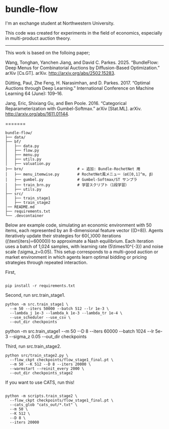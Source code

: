 # bundle-flow
I'm an exchange student at Northwestern University.  

This code was created for experiments in the field of economics, especially in multi-product auction theory.

---------------------------------------------------------------------------------------------------------------------------------------------------------------------------------------------

This work is based on the folloing paper;   

Wang, Tonghan, Yanchen Jiang, and David C. Parkes. 2025. “BundleFlow: Deep Menus for Combinatorial Auctions by Diffusion-Based Optimization.” arXiv [Cs.GT]. arXiv. http://arxiv.org/abs/2502.15283.

Dütting, Paul, Zhe Feng, H. Narasimhan, and D. Parkes. 2017. “Optimal Auctions through Deep Learning.” International Conference on Machine Learning 64 (June): 109–16.

Jang, Eric, Shixiang Gu, and Ben Poole. 2016. “Categorical Reparameterization with Gumbel-Softmax.” arXiv [Stat.ML]. arXiv. http://arxiv.org/abs/1611.01144.

=======

```
bundle-flow/
├── data/ 
├── bf/ 
│   ├── data.py
│   ├── flow.py
│   ├── menu.py
│   ├── utils.py
│   ├── valuation.py
├── brn/                        # ← 追加: Bundle-RochetNet 用
│   ├── menu_itemwise.py        # RochetNet風メニュー（α∈[0,1]^m, β）
│   ├── gumbel.py               # Gumbel-Softmax/ST サンプラ
│   ├── train_brn.py            # 学習スクリプト（1段学習）
│   ├── utils.py                
├── src/ 
│   ├── train_stage1
│   ├── train_stage2
│── README.md
├── requirements.txt         
└── .devcontainer         
```

Below are example code, simulating an economic environment with 50 items, each represented by an 8-dimensional feature vector (\(D=8\)). Agents iteratively update their strategies for 60{,}000 iterations (\(\text{iters}=60000\)) to approximate a Nash equilibrium. Each iteration uses a batch of 1,024 samples, with learning rate \(5\times10^{-3}\) and noise scale \(\sigma_z=0.05\). This setup corresponds to a multi-good auction or market environment in which agents learn optimal bidding or pricing strategies through repeated interaction.

First,  
```

pip install -r requirements.txt

```
Second, run src.train_stage1. 

```
python -m src.train_stage1 \
  --m 50 --iters 50000 --batch 512 --lr 1e-3 \
  --lambda_j 1e-3 --lambda_k 1e-3 --lambda_tr 1e-4 \
  --use_scheduler --use_csv \
  --out_dir checkpoints
```

python -m src.train_stage1 --m 50 --D 8 --iters 60000 --batch 1024 --lr 5e-3 --sigma_z 0.05 --out_dir checkpoints

Third, run src.train_stage2.  

```
python src/train_stage2.py \
  --flow_ckpt checkpoints/flow_stage1_final.pt \
  --m 50 --K 512 --D 8 --iters 20000 \
  --warmstart --reinit_every 2000 \
  --out_dir checkpoints_stage2
```

If you want to use CATS, run this!  

```

python -m scripts.train_stage2 \
  --flow_ckpt checkpoints/flow_stage1_final.pt \
  --cats_glob "cats_out/*.txt" \
  --m 50 \
  --K 512 \
  --D 8 \
  --iters 20000

```